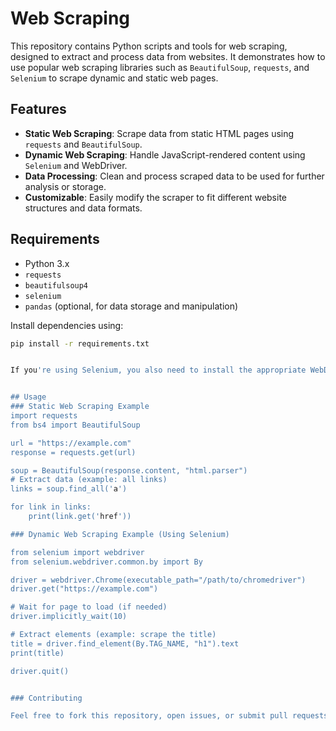 # Web Scraping

This repository contains Python scripts and tools for web scraping, designed to extract and process data from websites. It demonstrates how to use popular web scraping libraries such as `BeautifulSoup`, `requests`, and `Selenium` to scrape dynamic and static web pages.

## Features

- **Static Web Scraping**: Scrape data from static HTML pages using `requests` and `BeautifulSoup`.
- **Dynamic Web Scraping**: Handle JavaScript-rendered content using `Selenium` and WebDriver.
- **Data Processing**: Clean and process scraped data to be used for further analysis or storage.
- **Customizable**: Easily modify the scraper to fit different website structures and data formats.

## Requirements

- Python 3.x
- `requests`
- `beautifulsoup4`
- `selenium`
- `pandas` (optional, for data storage and manipulation)

Install dependencies using:

```bash
pip install -r requirements.txt


If you're using Selenium, you also need to install the appropriate WebDriver for your browser (e.g., ChromeDriver for Google Chrome).


## Usage
### Static Web Scraping Example
import requests
from bs4 import BeautifulSoup

url = "https://example.com"
response = requests.get(url)

soup = BeautifulSoup(response.content, "html.parser")
# Extract data (example: all links)
links = soup.find_all('a')

for link in links:
    print(link.get('href'))

### Dynamic Web Scraping Example (Using Selenium)

from selenium import webdriver
from selenium.webdriver.common.by import By

driver = webdriver.Chrome(executable_path="/path/to/chromedriver")
driver.get("https://example.com")

# Wait for page to load (if needed)
driver.implicitly_wait(10)

# Extract elements (example: scrape the title)
title = driver.find_element(By.TAG_NAME, "h1").text
print(title)

driver.quit()


### Contributing

Feel free to fork this repository, open issues, or submit pull requests. Please ensure that all pull requests are well-documented and tested before submission.

